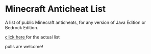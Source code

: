 # Minecraft Anticheat List

A list of public Minecraft anticheats, for any version of Java Edition or Bedrock Edition.

[click here 
](https://maninmyvan.github.io/Minecraft-Anticheat-List/) for the actual list

pulls are welcome!